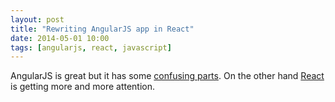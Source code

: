 ```yaml
---
layout: post
title: "Rewriting AngularJS app in React"
date: 2014-05-01 10:00
tags: [angularjs, react, javascript]
---
```

AngularJS is great but it has some [confusing parts](http://codeofrob.com/entries/you-have-ruined-javascript.html). On the other hand [React](http://facebook.github.io/react) is getting more and more attention. 


